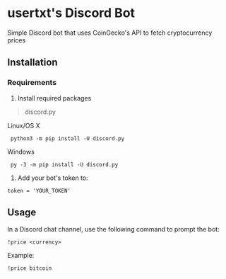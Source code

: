 # usertxt's Discord Bot
Simple Discord bot that uses CoinGecko's API to fetch cryptocurrency prices

## Installation
### Requirements

1. Install required packages
> discord.py

Linux/OS X
```
 python3 -m pip install -U discord.py
```
Windows
```
 py -3 -m pip install -U discord.py
```

1. Add your bot's token to:
```
token = 'YOUR_TOKEN'
```

## Usage
In a Discord chat channel, use the following command to prompt the bot:
```
!price <currency>
```

Example:
```
!price bitcoin
``` 